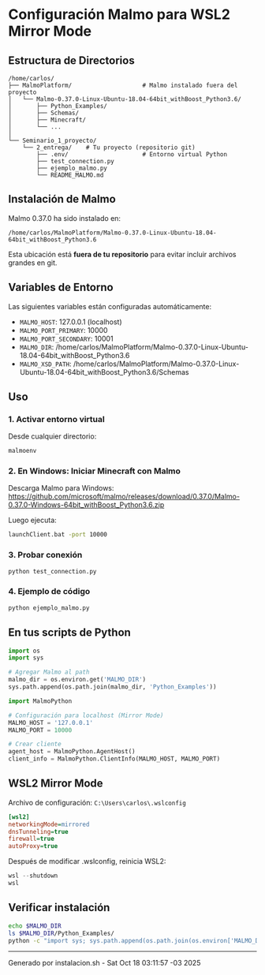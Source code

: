 # Configuración Malmo para WSL2 Mirror Mode

## Estructura de Directorios

```
/home/carlos/
├── MalmoPlatform/                    # Malmo instalado fuera del proyecto
│   └── Malmo-0.37.0-Linux-Ubuntu-18.04-64bit_withBoost_Python3.6/
│       ├── Python_Examples/
│       ├── Schemas/
│       ├── Minecraft/
│       └── ...
│
└── Seminario_1_proyecto/
    └── 2_entrega/    # Tu proyecto (repositorio git)
        ├── .env/                     # Entorno virtual Python
        ├── test_connection.py
        ├── ejemplo_malmo.py
        └── README_MALMO.md
```

## Instalación de Malmo

Malmo 0.37.0 ha sido instalado en:
```
/home/carlos/MalmoPlatform/Malmo-0.37.0-Linux-Ubuntu-18.04-64bit_withBoost_Python3.6
```

Esta ubicación está **fuera de tu repositorio** para evitar incluir archivos grandes en git.

## Variables de Entorno

Las siguientes variables están configuradas automáticamente:

- `MALMO_HOST`: 127.0.0.1 (localhost)
- `MALMO_PORT_PRIMARY`: 10000
- `MALMO_PORT_SECONDARY`: 10001
- `MALMO_DIR`: /home/carlos/MalmoPlatform/Malmo-0.37.0-Linux-Ubuntu-18.04-64bit_withBoost_Python3.6
- `MALMO_XSD_PATH`: /home/carlos/MalmoPlatform/Malmo-0.37.0-Linux-Ubuntu-18.04-64bit_withBoost_Python3.6/Schemas

## Uso

### 1. Activar entorno virtual

Desde cualquier directorio:
```bash
malmoenv
```

### 2. En Windows: Iniciar Minecraft con Malmo

Descarga Malmo para Windows:
https://github.com/microsoft/malmo/releases/download/0.37.0/Malmo-0.37.0-Windows-64bit_withBoost_Python3.6.zip

Luego ejecuta:
```cmd
launchClient.bat -port 10000
```

### 3. Probar conexión

```bash
python test_connection.py
```

### 4. Ejemplo de código

```bash
python ejemplo_malmo.py
```

## En tus scripts de Python

```python
import os
import sys

# Agregar Malmo al path
malmo_dir = os.environ.get('MALMO_DIR')
sys.path.append(os.path.join(malmo_dir, 'Python_Examples'))

import MalmoPython

# Configuración para localhost (Mirror Mode)
MALMO_HOST = '127.0.0.1'
MALMO_PORT = 10000

# Crear cliente
agent_host = MalmoPython.AgentHost()
client_info = MalmoPython.ClientInfo(MALMO_HOST, MALMO_PORT)
```

## WSL2 Mirror Mode

Archivo de configuración: `C:\Users\carlos\.wslconfig`

```ini
[wsl2]
networkingMode=mirrored
dnsTunneling=true
firewall=true
autoProxy=true
```

Después de modificar .wslconfig, reinicia WSL2:
```powershell
wsl --shutdown
wsl
```

## Verificar instalación

```bash
echo $MALMO_DIR
ls $MALMO_DIR/Python_Examples/
python -c "import sys; sys.path.append(os.path.join(os.environ['MALMO_DIR'], 'Python_Examples')); import MalmoPython; print('OK')"
```

---
Generado por instalacion.sh - Sat Oct 18 03:11:57 -03 2025
